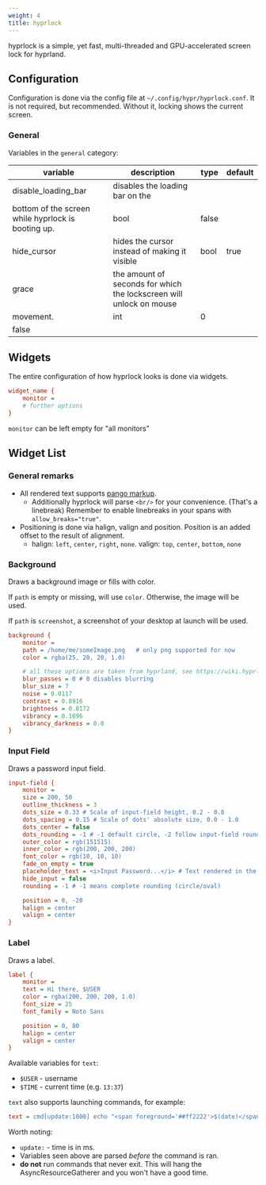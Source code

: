 ```yaml
---
weight: 4
title: hyprlock
---
```


hyprlock is a simple, yet fast, multi-threaded and GPU-accelerated screen lock
for hyprland.

## Configuration

Configuration is done via the config file at `~/.config/hypr/hyprlock.conf`. It
is not required, but recommended. Without it, locking shows the current screen.

### General

Variables in the `general` category:

| variable | description | type | default |
| -------------------------------------------------- | ------------------------------------------------------------------- | ----- | ------- |
| disable_loading_bar | disables the loading bar on the | | |
| bottom of the screen while hyprlock is booting up. | bool | false | |
| hide_cursor | hides the cursor instead of making it visible | bool | true |
| grace | the amount of seconds for which the lockscreen will unlock on mouse | | |
| movement. | int | 0 | |
| false | | | |

## Widgets

The entire configuration of how hyprlock looks is done via widgets.

```ini
widget_name {
    monitor =
    # further options
}
```

`monitor` can be left empty for "all monitors"

## Widget List

### General remarks

- All rendered text supports
  [pango markup](https://docs.gtk.org/Pango/pango_markup.html).
  - Additionally hyprlock will parse `<br/>` for your convenience. (That's a
    linebreak) Remember to enable linebreaks in your spans with
    `allow_breaks="true"`.
- Positioning is done via halign, valign and position. Position is an added
  offset to the result of alignment.
  - halign: `left`, `center`, `right`, `none`. valign: `top`, `center`,
    `bottom`, `none`

### Background

Draws a background image or fills with color.

If `path` is empty or missing, will use `color`. Otherwise, the image will be
used.

If `path` is `screenshot`, a screenshot of your desktop at launch will be used.

```ini
background {
    monitor =
    path = /home/me/someImage.png   # only png supported for now
    color = rgba(25, 20, 20, 1.0)

    # all these options are taken from hyprland, see https://wiki.hyprland.org/Configuring/Variables/#blur for explanations
    blur_passes = 0 # 0 disables blurring
    blur_size = 7
    noise = 0.0117
    contrast = 0.8916
    brightness = 0.8172
    vibrancy = 0.1696
    vibrancy_darkness = 0.0
}
```

### Input Field

Draws a password input field.

```ini
input-field {
    monitor =
    size = 200, 50
    outline_thickness = 3
    dots_size = 0.33 # Scale of input-field height, 0.2 - 0.8
    dots_spacing = 0.15 # Scale of dots' absolute size, 0.0 - 1.0
    dots_center = false
    dots_rounding = -1 # -1 default circle, -2 follow input-field rounding
    outer_color = rgb(151515)
    inner_color = rgb(200, 200, 200)
    font_color = rgb(10, 10, 10)
    fade_on_empty = true
    placeholder_text = <i>Input Password...</i> # Text rendered in the input box when it's empty.
    hide_input = false
    rounding = -1 # -1 means complete rounding (circle/oval)

    position = 0, -20
    halign = center
    valign = center
}
```

### Label

Draws a label.

```ini
label {
    monitor =
    text = Hi there, $USER
    color = rgba(200, 200, 200, 1.0)
    font_size = 25
    font_family = Noto Sans

    position = 0, 80
    halign = center
    valign = center
}
```

Available variables for `text`:

- `$USER` - username
- `$TIME` - current time (e.g. `13:37`)

`text` also supports launching commands, for example:

```ini
text = cmd[update:1000] echo "<span foreground='##ff2222'>$(date)</span>"
```

Worth noting:

- `update:` - time is in ms.
- Variables seen above are parsed _before_ the command is ran.
- **do not** run commands that never exit. This will hang the
  AsyncResourceGatherer and you won't have a good time.
